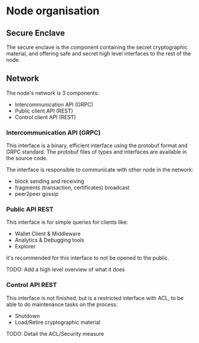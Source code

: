 # Node organisation


## Secure Enclave

The secure enclave is the component containing the secret cryptographic material, and
offering safe and secret high level interfaces to the rest of the node.

## Network

The node's network is 3 components:

* Intercommunication API (GRPC)
* Public client API (REST)
* Control client API (REST)

### Intercommunication API (GRPC)

This interface is a binary, efficient interface using the protobuf format and GRPC standard.
The protobuf files of types and interfaces are available in the source code.

The interface is responsible to communicate with other node in the network:

* block sending and receiving
* fragments (transaction, certificates) broadcast
* peer2peer gossip

### Public API REST

This interface is for simple queries for clients like:

* Wallet Client & Middleware
* Analytics & Debugging tools
* Explorer

it's recommended for this interface to not be opened to the public.

TODO: Add a high level overview of what it does

### Control API REST

This interface is not finished, but is a restricted interface with ACL,
to be able to do maintenance tasks on the process:

* Shutdown
* Load/Retire cryptographic material

TODO: Detail the ACL/Security measure